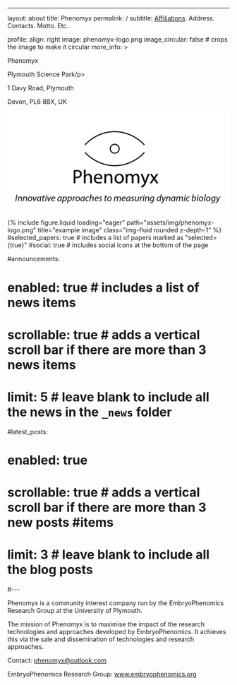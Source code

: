 ---
layout: about
title: Phenomyx
permalink: /
subtitle: <a href='#'>Affiliations</a>. Address. Contacts. Motto. Etc.

profile:
  align: right
  image: phenomyx-logo.png
  image_circular: false # crops the image to make it circular
  more_info: >
    <p>Phenomyx</p>
    <p>Plymouth Science Park/p>
    <p>1 Davy Road, Plymouth</p>
    <p>Devon, PL6 8BX, UK</p>



![Alt text for broken image link](assets/img/phenomyx-logo.png)

<div class="row">
    <div class="col-sm mt-3 mt-md-0">
        {% include figure.liquid loading="eager" path="assets/img/phenomyx-logo.png" title="example image" class="img-fluid rounded z-depth-1" %}
    </div>
   </div> 
#selected_papers: true # includes a list of papers marked as "selected={true}"
#social: true # includes social icons at the bottom of the page

#announcements:
#  enabled: true # includes a list of news items
#  scrollable: true # adds a vertical scroll bar if there are more than 3 news items
#  limit: 5 # leave blank to include all the news in the `_news` folder

#latest_posts:
#  enabled: true
#  scrollable: true # adds a vertical scroll bar if there are more than 3 new posts #items
#  limit: 3 # leave blank to include all the blog posts
#---

Phenomyx is a community interest company run by the EmbryoPhenomics Research Group at the University of Plymouth. 

The mission of Phenomyx is to maximise the impact of the research technologies and approaches developed by EmbryoPhenomics. It achieves this via the sale and dissemination of technologies and research approaches.

Contact: phenomyx@outlook.com

EmbryoPhenomics Research Group: www.embryophenomics.org

